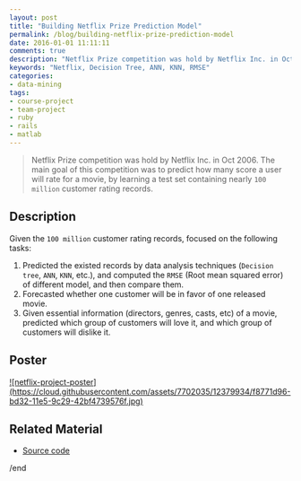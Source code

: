 ```yaml
---
layout: post
title: "Building Netflix Prize Prediction Model"
permalink: /blog/building-netflix-prize-prediction-model
date: 2016-01-01 11:11:11
comments: true
description: "Netflix Prize competition was hold by Netflix Inc. in Oct 2006. The main goal of this competition was to predict how many score a user will rate for a movie, by learning a test set containing nearly 100 million customer rating records. In this project, we learned the data from this competition."
keywords: "Netflix, Decision Tree, ANN, KNN, RMSE"
categories:
- data-mining
tags:
- course-project
- team-project
- ruby
- rails
- matlab
---
```


> Netflix Prize competition was hold by Netflix Inc. in Oct 2006. The main goal of this competition was to predict how many score a user will rate for a movie, by learning a test set containing nearly `100 million` customer rating records.

## Description

Given the `100 million` customer rating records, focused on the following tasks:

1. Predicted the existed records by data analysis techniques (`Decision tree`, `ANN`, `KNN`, etc.), and computed the `RMSE` (Root mean squared error) of different model, and then compare them.
2. Forecasted whether one customer will be in favor of one released movie.
3. Given essential information (directors, genres, casts, etc) of a movie, predicted which group of customers will love it, and which group of customers will dislike it.

## Poster

<a href="https://cloud.githubusercontent.com/assets/7702035/12379934/f8771d96-bd32-11e5-9c29-42bf4739576f.jpg" class="swipebox" rel="gallery" title="netflix-project-poster">
![netflix-project-poster](https://cloud.githubusercontent.com/assets/7702035/12379934/f8771d96-bd32-11e5-9c29-42bf4739576f.jpg)
</a>

## Related Material

* <u><a href="https://github.com/CSC522-Data-mining-NCSU" target="_blank">Source code</a></u>



/end
